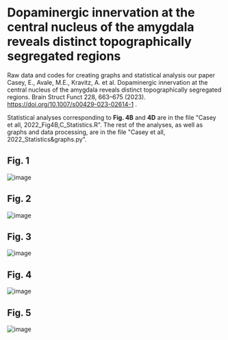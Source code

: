 # Dopaminergic innervation at the central nucleus of the amygdala reveals distinct topographically segregated regions
Raw data and codes for creating graphs and statistical analysis our paper Casey, E., Avale, M.E., Kravitz, A. et al. Dopaminergic innervation at the central nucleus of the amygdala reveals distinct topographically segregated regions. Brain Struct Funct 228, 663–675 (2023). https://doi.org/10.1007/s00429-023-02614-1 . 
 
 
Statistical analyses corresponding to **Fig. 4B** and **4D** are in the file "Casey et all, 2022_Fig4B,C_Statistics.R". The rest of the analyses, as well as graphs and data processing, are in the file "Casey et all, 2022_Statistics&graphs.py".

## Fig. 1 
![image](https://user-images.githubusercontent.com/92745842/221949128-ecf04be2-8d75-4d0f-94e6-b2fef53de783.png)
 
  
## Fig. 2 
![image](https://user-images.githubusercontent.com/92745842/221949547-cbb47088-859a-4130-a596-8c742b74eabb.png)
 
  
## Fig. 3 
![image](https://user-images.githubusercontent.com/92745842/221949671-17ee5523-657f-41c4-8fcc-cc66bb21f34c.png)
 

##  Fig. 4 
![image](https://user-images.githubusercontent.com/92745842/221950063-32074055-b776-405d-9de5-e33cfd9dd822.png)
 
  
## Fig. 5 
![image](https://user-images.githubusercontent.com/92745842/221950241-0257ab53-32a1-4583-9f18-f13b8b5e0d8f.png)

